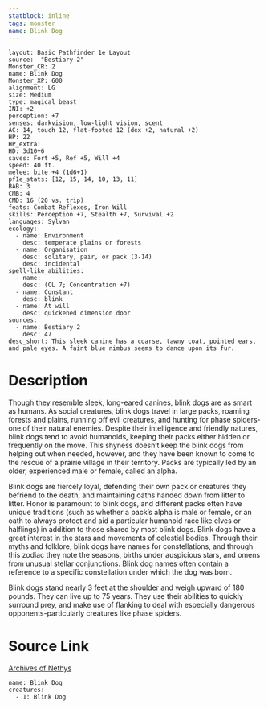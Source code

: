 ```yaml
---
statblock: inline
tags: monster
name: Blink Dog
---
```

```statblock
layout: Basic Pathfinder 1e Layout
source:  "Bestiary 2"
Monster_CR: 2
name: Blink Dog
Monster_XP: 600
alignment: LG
size: Medium
type: magical beast
INI: +2
perception: +7
senses: darkvision, low-light vision, scent
AC: 14, touch 12, flat-footed 12 (dex +2, natural +2)
HP: 22
HP_extra: 
HD: 3d10+6
saves: Fort +5, Ref +5, Will +4
speed: 40 ft.
melee: bite +4 (1d6+1)
pf1e_stats: [12, 15, 14, 10, 13, 11]
BAB: 3
CMB: 4
CMD: 16 (20 vs. trip)
feats: Combat Reflexes, Iron Will
skills: Perception +7, Stealth +7, Survival +2
languages: Sylvan
ecology:
  - name: Environment
    desc: temperate plains or forests
  - name: Organisation
    desc: solitary, pair, or pack (3-14)
    desc: incidental
spell-like_abilities:
  - name:
    desc: (CL 7; Concentration +7)
  - name: Constant
    desc: blink
  - name: At will
    desc: quickened dimension door
sources:
  - name: Bestiary 2
    desc: 47
desc_short: This sleek canine has a coarse, tawny coat, pointed ears, and pale eyes. A faint blue nimbus seems to dance upon its fur. 
```
# Description
Though they resemble sleek, long-eared canines, blink dogs are as smart as humans. As social creatures, blink dogs travel in large packs, roaming forests and plains, running off evil creatures, and hunting for phase spiders-one of their natural enemies. Despite their intelligence and friendly natures, blink dogs tend to avoid humanoids, keeping their packs either hidden or frequently on the move. This shyness doesn’t keep the blink dogs from helping out when needed, however, and they have been known to come to the rescue of a prairie village in their territory. Packs are typically led by an older, experienced male or female, called an alpha. 

Blink dogs are fiercely loyal, defending their own pack or creatures they befriend to the death, and maintaining oaths handed down from litter to litter. Honor is paramount to blink dogs, and different packs often have unique traditions (such as whether a pack’s alpha is male or female, or an oath to always protect and aid a particular humanoid race like elves or halflings) in addition to those shared by most blink dogs. Blink dogs have a great interest in the stars and movements of celestial bodies. Through their myths and folklore, blink dogs have names for constellations, and through this zodiac they note the seasons, births under auspicious stars, and omens from unusual stellar conjunctions. Blink dog names often contain a reference to a specific constellation under which the dog was born. 

Blink dogs stand nearly 3 feet at the shoulder and weigh upward of 180 pounds. They can live up to 75 years. They use their abilities to quickly surround prey, and make use of flanking to deal with especially dangerous opponents-particularly creatures like phase spiders.
# Source Link
[Archives of Nethys](https://aonprd.com/MonsterDisplay.aspx?ItemName=Blink%20Dog)
```encounter-table
name: Blink Dog
creatures:
  - 1: Blink Dog
```
